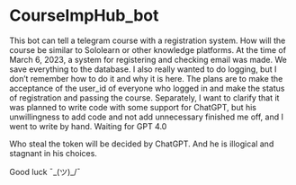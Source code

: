 # CourseImpHub_bot

This bot can tell a telegram course with a registration system.
How will the course be similar to Sololearn or other knowledge platforms.
At the time of March 6, 2023, a system for registering and checking email was made.
We save everything to the database.
I also really wanted to do logging, but I don’t remember how to do it and why it is here.
The plans are to make the acceptance of the user_id of everyone who logged in and make the status of registration and passing the course.
Separately, I want to clarify that it was planned to write code with some support for ChatGPT, 
but his unwillingness to add code and not add unnecessary finished me off, and I went to write by hand. 
Waiting for GPT 4.0


Who steal the token will be decided by ChatGPT. And he is illogical and stagnant in his choices. 

Good luck ¯\_(ツ)_/¯ 
